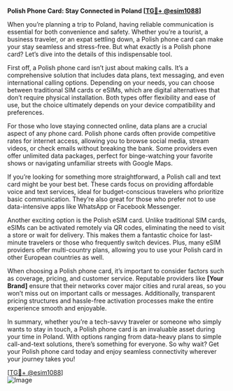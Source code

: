 **Polish Phone Card: Stay Connected in Poland [[TG💪+ @esim1088](https://t.me/s/esim1088)]**

When you’re planning a trip to Poland, having reliable communication is essential for both convenience and safety. Whether you’re a tourist, a business traveler, or an expat settling down, a Polish phone card can make your stay seamless and stress-free. But what exactly is a Polish phone card? Let’s dive into the details of this indispensable tool.

First off, a Polish phone card isn’t just about making calls. It’s a comprehensive solution that includes data plans, text messaging, and even international calling options. Depending on your needs, you can choose between traditional SIM cards or eSIMs, which are digital alternatives that don’t require physical installation. Both types offer flexibility and ease of use, but the choice ultimately depends on your device compatibility and preferences.

For those who love staying connected online, data plans are a crucial aspect of any phone card. Polish phone cards often provide competitive rates for internet access, allowing you to browse social media, stream videos, or check emails without breaking the bank. Some providers even offer unlimited data packages, perfect for binge-watching your favorite shows or navigating unfamiliar streets with Google Maps.

If you’re looking for something more straightforward, a Polish call and text card might be your best bet. These cards focus on providing affordable voice and text services, ideal for budget-conscious travelers who prioritize basic communication. They’re also great for those who prefer not to use data-intensive apps like WhatsApp or Facebook Messenger.

Another exciting option is the Polish eSIM card. Unlike traditional SIM cards, eSIMs can be activated remotely via QR codes, eliminating the need to visit a store or wait for delivery. This makes them a fantastic choice for last-minute travelers or those who frequently switch devices. Plus, many eSIM providers offer multi-country plans, allowing you to use your Polish card in other European countries as well.

When choosing a Polish phone card, it’s important to consider factors such as coverage, pricing, and customer service. Reputable providers like **[Your Brand]** ensure that their networks cover major cities and rural areas, so you won’t miss out on important calls or messages. Additionally, transparent pricing structures and hassle-free activation processes make the entire experience smooth and enjoyable.

In summary, whether you’re a tech-savvy traveler or someone who simply wants to stay in touch, a Polish phone card is an invaluable asset during your time in Poland. With options ranging from data-heavy plans to simple call-and-text solutions, there’s something for everyone. So why wait? Get your Polish phone card today and enjoy seamless connectivity wherever your journey takes you!

[[TG💪+ @esim1088](https://t.me/s/esim1088)]  
![Image](https://i.postimg.cc/Y0z9fWf4/image.png)